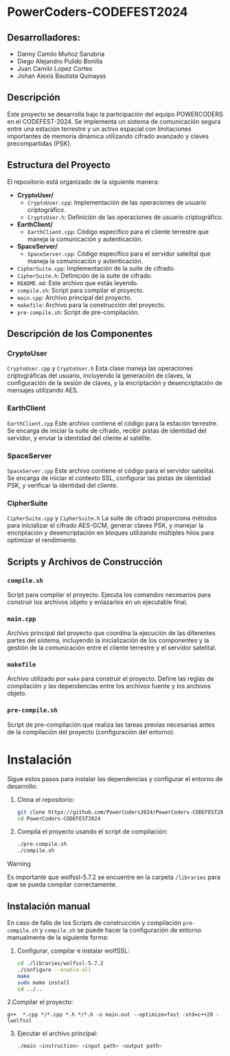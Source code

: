 # PowerCoders-CODEFEST2024
## Desarrolladores:
- Danny Camilo Muñoz Sanabria
- Diego Alejandro Pulido Bonilla
- Juan Camilo Lopez Cortes
- Johan Alexis Bautista Quinayas

## Descripción
Este proyecto se desarrolla bajo la participación del equipo POWERCODERS en el CODEFEST-2024. Se implementa un sistema de comunicación segura entre una estación terrestre y un activo espacial con limitaciones importantes de memoria dinámica utilizando cifrado avanzado y claves precompartidas (PSK). 

## Estructura del Proyecto
El repositorio está organizado de la siguiente manera:

- **CryptoUser/**
  - `CryptoUser.cpp`: Implementación de las operaciones de usuario criptográfico.
  - `CryptoUser.h`: Definición de las operaciones de usuario criptográfico.
- **EarthClient/**
  - `EarthClient.cpp`: Código específico para el cliente terrestre que maneja la comunicación y autenticación.
- **SpaceServer/**
  - `SpaceServer.cpp`: Código específico para el servidor satelital que maneja la comunicación y autenticación.
- `CipherSuite.cpp`: Implementación de la suite de cifrado.
- `CipherSuite.h`: Definición de la suite de cifrado.
- `README.md`: Este archivo que estás leyendo.
- `compile.sh`: Script para compilar el proyecto.
- `main.cpp`: Archivo principal del proyecto.
- `makefile`: Archivo para la construcción del proyecto.
- `pre-compile.sh`: Script de pre-compilación.

## Descripción de los Componentes
### CryptoUser
`CryptoUser.cpp` y `CryptoUser.h`
Esta clase maneja las operaciones criptográficas del usuario, incluyendo la generación de claves, la configuración de la sesión de claves, y la encriptación y desencriptación de mensajes utilizando AES.
### EarthClient
`EarthClient.cpp`
Este archivo contiene el código para la estación terrestre. Se encarga de iniciar la suite de cifrado, recibir pistas de identidad del servidor, y enviar la identidad del cliente al satélite.
### SpaceServer
`SpaceServer.cpp`
Este archivo contiene el código para el servidor satelital. Se encarga de iniciar el contexto SSL, configurar las pistas de identidad PSK, y verificar la identidad del cliente.
### CipherSuite
`CipherSuite.cpp` y `CipherSuite.h`
La suite de cifrado proporciona métodos para inicializar el cifrado AES-GCM, generar claves PSK, y manejar la encriptación y desencriptación en bloques utilizando múltiples hilos para optimizar el rendimiento.
## Scripts y Archivos de Construcción
### `compile.sh`
Script para compilar el proyecto. Ejecuta los comandos necesarios para construir los archivos objeto y enlazarlos en un ejecutable final.
### `main.cpp`
Archivo principal del proyecto que coordina la ejecución de las diferentes partes del sistema, incluyendo la inicialización de los componentes y la gestión de la comunicación entre el cliente terrestre y el servidor satelital.
### `makefile`
Archivo utilizado por `make` para construir el proyecto. Define las reglas de compilación y las dependencias entre los archivos fuente y los archivos objeto.
### `pre-compile.sh`
Script de pre-compilación que realiza las tareas previas necesarias antes de la compilación del proyecto (configuración del entorno).

# Instalación
Sigue estos pasos para instalar las dependencias y configurar el entorno de desarrollo:

1. Clona el repositorio:
   ```sh
   git clone https://github.com/PowerCoders2024/PowerCoders-CODEFEST2024.git
   cd PowerCoders-CODEFEST2024
   
2. Compila el proyecto usando el script de compilación:
   ```sh
   ./pre-compile.sh
   ./compile.sh
> [!WARNING]
> Es importante que wolfssl-5.7.2 se encuentre en la carpeta `/libraries` para que se pueda compilar correctamente.

## Instalación manual 
En caso de fallo de los Scripts de construcción y compilación `pre-compile.sh` y `compile.sh` se puede hacer la configuración de entorno manualmente de la siguiente forma:

1. Configurar, compilar e instalar wolfSSL:
    ```sh
    cd ./libraries/wolfssl-5.7.2
    ./configure --enable-all
    make
    sudo make install
    cd ../..
2.Compilar el proyecto:
    
    g++  *.cpp */*.cpp *.h */*.h -o main.out --optimize=fast -std=c++20 -lwolfssl

3. Ejecutar el archivo principal:

    ```sh
    ./main <instruction> <input path> <output path>

